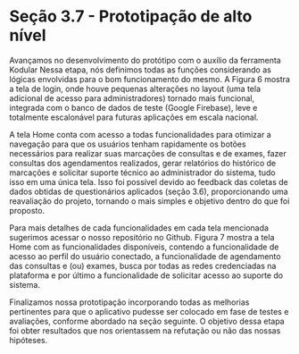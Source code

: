 
# Seção 3.7 -  Prototipação de alto nível
	
Avançamos no desenvolvimento do protótipo com o auxílio da ferramenta Kodular Nessa etapa, nós definimos todas as funções considerando as lógicas envolvidas para o bom funcionamento do mesmo. A Figura 6 mostra  a tela de login, onde houve pequenas alterações no layout (uma tela adicional de acesso para administradores) tornado mais funcional, integrada com o banco de dados de teste (Google Firebase), leve e totalmente escalonável para futuras aplicações em escala nacional.

A tela Home conta com acesso a todas funcionalidades para otimizar a navegação para que os usuários tenham rapidamente os botões necessários para realizar suas marcações de consultas e de exames, fazer consultas dos agendamentos realizados, gerar relatórios do histórico de marcações  e solicitar suporte técnico ao administrador do sistema, tudo isso em uma única tela. Isso foi possível devido ao feedback das coletas de dados obtidas de questionários aplicados (seção 3.6), proporcionando uma reavaliação do projeto, tornando o mais simples e objetivo dentro do que foi proposto. 

Para mais detalhes de cada funcionalidades em cada tela mencionada sugerimos acessar o nosso repositório no Github. Figura 7 mostra a tela Home com as funcionalidades disponíveis, contendo a funcionalidade de acesso ao perfil do usuário conectado, a funcionalidade de agendamento das consultas e (ou) exames, busca por todas as redes credenciadas na plataforma e por último a funcionalidade de solicitar acesso ao suporte do sistema.

Finalizamos nossa prototipação incorporando todas as melhorias pertinentes para que o aplicativo pudesse ser colocado em fase de testes e avaliações, conforme abordado na seção seguinte. O objetivo dessa etapa foi obter resultados que nos orientassem na refutação ou não das nossas hipóteses. 







